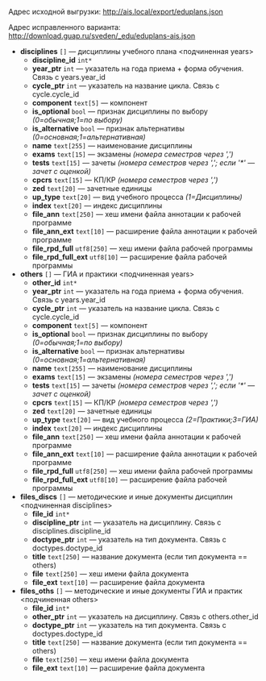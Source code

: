 
Адрес исходной выгрузки:
http://ais.local/export/eduplans.json

Адрес исправленного варианта:
http://download.guap.ru/sveden/_edu/eduplans-ais.json


- __disciplines__ `[]` — дисциплины учебного плана <подчиненная years>
  - __discipline_id__ `int*`
  - __year_ptr__ `int` — указатель на года приема + форма обучения. Связь с years.year_id
  - __cycle_ptr__ `int` — указатель на название цикла. Связь с cycle.cycle_id
  - __component__ `text[5]` — компонент
  - __is_optional__ `bool` — признак дисциплины по выбору _(0=обычная;1=по выбору)_
  - __is_alternative__ `bool` — признак альтернативы _(0=основная;1=альтернативная)_
  - __name__ `text[255]` — наименование дисциплины
  - __exams__ `text[15]` — экзамены _(номера семестров через ',')_
  - __tests__ `text[15]` — зачеты _(номера семестров через ','; если '*' — зачет с оценкой)_
  - __cpcrs__ `text[15]` — КП/КР _(номера семестров через ',')_
  - __zed__ `text[20]` — зачетные единицы
  - __up_type__ `text[20]` — вид учебного процесса _(1=Дисциплины)_
  - __index__ `text[20]` — индекс дисциплины
  - __file_ann__ `text[250]` — хеш имени файла аннотации к рабочей программе
  - __file_ann_ext__ `text[10]` — расширение файла аннотации к рабочей программе
  - __file_rpd_full__ `utf8[250]` — хеш имени файла рабочей программы
  - __file_rpd_full_ext__ `utf8[10]` — расширение файла рабочей программы
- __others__ `[]` — ГИА и практики <подчиненная years>
  - __other_id__ `int*`
  - __year_ptr__ `int` — указатель на года приема + форма обучения. Связь с years.year_id
  - __cycle_ptr__ `int` — указатель на название цикла. Связь с cycle.cycle_id
  - __component__ `text[5]` — компонент
  - __is_optional__ `bool` — признак дисциплины по выбору _(0=обычная;1=по выбору)_
  - __is_alternative__ `bool` — признак альтернативы _(0=основная;1=альтернативная)_
  - __name__ `text[255]` — наименование дисциплины
  - __exams__ `text[15]` — экзамены _(номера семестров через ',')_
  - __tests__ `text[15]` — зачеты _(номера семестров через ','; если '*' — зачет с оценкой)_
  - __cpcrs__ `text[15]` — КП/КР _(номера семестров через ',')_
  - __zed__ `text[20]` — зачетные единицы
  - __up_type__ `text[20]` — вид учебного процесса _(2=Практики;3=ГИА)_
  - __index__ `text[20]` — индекс дисциплины
  - __file_ann__ `text[250]` — хеш имени файла аннотации к рабочей программе
  - __file_ann_ext__ `text[10]` — расширение файла аннотации к рабочей программе
  - __file_rpd_full__ `utf8[250]` — хеш имени файла рабочей программы
  - __file_rpd_full_ext__ `utf8[10]` — расширение файла рабочей программы
- __files_discs__ `[]` — методические и иные документы дисциплин <подчиненная disciplines>
  - __file_id__ `int*`
  - __discipline_ptr__ `int` — указатель на дисциплину. Связь с disciplines.discipline_id
  - __doctype_ptr__ `int` — указатель на тип документа. Связь с doctypes.doctype_id
  - __title__ `text[250]` — название документа (если тип документа == others)
  - __file__ `text[250]` — хеш имени файла документа
  - __file_ext__ `text[10]` — расширение файла документа
- __files_oths__ `[]` — методические и иные документы ГИА и практик <подчиненная others>
  - __file_id__ `int*`
  - __other_ptr__ `int` — указатель на дисциплину. Связь с others.other_id
  - __doctype_ptr__ `int` — указатель на тип документа. Связь с doctypes.doctype_id
  - __title__ `text[250]` — название документа (если тип документа == others)
  - __file__ `text[250]` — хеш имени файла документа
  - __file_ext__ `text[10]` — расширение файла документа
